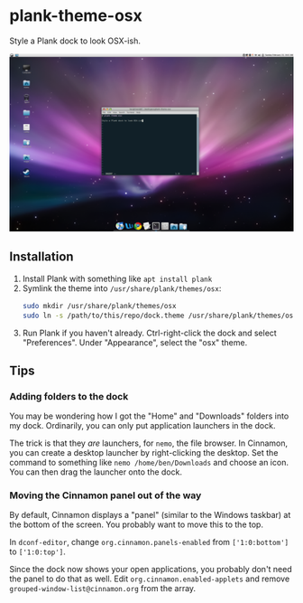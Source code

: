 # plank-theme-osx

Style a Plank dock to look OSX-ish.

![screenshot](screenshot.png)

## Installation

1. Install Plank with something like `apt install plank`
2. Symlink the theme into `/usr/share/plank/themes/osx`:
   ```sh
   sudo mkdir /usr/share/plank/themes/osx
   sudo ln -s /path/to/this/repo/dock.theme /usr/share/plank/themes/osx/dock.theme
   ```
3. Run Plank if you haven't already. Ctrl-right-click the dock and select
   "Preferences". Under "Appearance", select the "osx" theme.

## Tips

### Adding folders to the dock

You may be wondering how I got the "Home" and "Downloads" folders into my dock.
Ordinarily, you can only put application launchers in the dock.

The trick is that they _are_ launchers, for `nemo`, the file browser. In
Cinnamon, you can create a desktop launcher by right-clicking the desktop. Set
the command to something like `nemo /home/ben/Downloads` and choose an icon.
You can then drag the launcher onto the dock.

### Moving the Cinnamon panel out of the way

By default, Cinnamon displays a "panel" (similar to the Windows taskbar) at the
bottom of the screen. You probably want to move this to the top.

In `dconf-editor`, change `org.cinnamon.panels-enabled` from `['1:0:bottom']`
to `['1:0:top']`.

Since the dock now shows your open applications, you probably don't need the panel to do that as well. Edit `org.cinnamon.enabled-applets` and remove `grouped-window-list@cinnamon.org` from the array.
